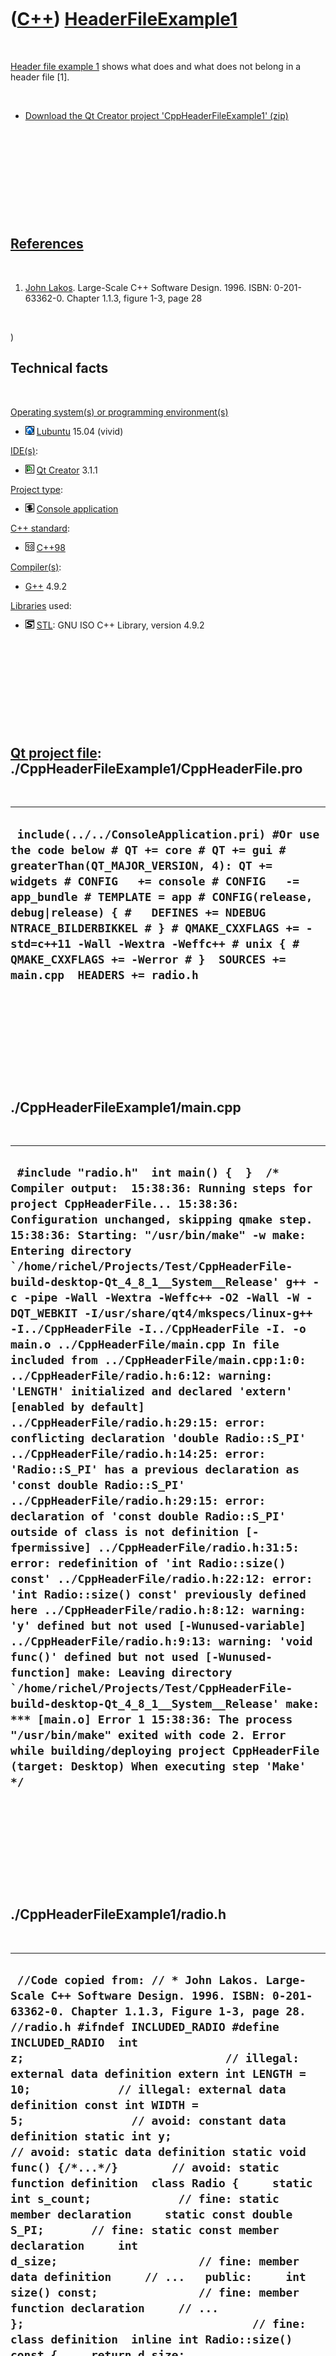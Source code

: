 



 

 

 

 

 

([C++](Cpp.htm)) [HeaderFileExample1](CppHeaderFileExample1.htm)
================================================================

 

[Header file example 1](CppHeaderFileExample1.htm) shows what does and
what does not belong in a header file \[1\].

 

-   [Download the Qt Creator project
    'CppHeaderFileExample1' (zip)](CppHeaderFileExample1.zip)

 

 

 

 

 

[References](CppReferences.htm)
-------------------------------

 

1.  [John Lakos](CppJohnLakos.htm). Large-Scale C++ Software Design.
    1996. ISBN: 0-201-63362-0. Chapter 1.1.3, figure 1-3, page 28

 

)

Technical facts
---------------

 

[Operating system(s) or programming environment(s)](CppOs.htm)

-   ![Lubuntu](PicLubuntu.png) [Lubuntu](CppLubuntu.htm) 15.04 (vivid)

[IDE(s)](CppIde.htm):

-   ![Qt Creator](PicQtCreator.png) [Qt Creator](CppQtCreator.htm) 3.1.1

[Project type](CppQtProjectType.htm):

-   ![console](PicConsole.png) [Console
    application](CppConsoleApplication.htm)

[C++ standard](CppStandard.htm):

-   ![C++98](PicCpp98.png) [C++98](Cpp98.htm)

[Compiler(s)](CppCompiler.htm):

-   [G++](CppGpp.htm) 4.9.2

[Libraries](CppLibrary.htm) used:

-   ![STL](PicStl.png) [STL](CppStl.htm): GNU ISO C++ Library, version
    4.9.2

 

 

 

 

 

[Qt project file](CppQtProjectFile.htm): ./CppHeaderFileExample1/CppHeaderFile.pro
----------------------------------------------------------------------------------

 

  ---------------------------------------------------------------------------------------------------------------------------------------------------------------------------------------------------------------------------------------------------------------------------------------------------------------------------------------------------------------------------------------------------------------------------------------
  ` include(../../ConsoleApplication.pri) #Or use the code below # QT += core # QT += gui # greaterThan(QT_MAJOR_VERSION, 4): QT += widgets # CONFIG   += console # CONFIG   -= app_bundle # TEMPLATE = app # CONFIG(release, debug|release) { #   DEFINES += NDEBUG NTRACE_BILDERBIKKEL # } # QMAKE_CXXFLAGS += -std=c++11 -Wall -Wextra -Weffc++ # unix { #   QMAKE_CXXFLAGS += -Werror # }  SOURCES += main.cpp  HEADERS += radio.h`
  ---------------------------------------------------------------------------------------------------------------------------------------------------------------------------------------------------------------------------------------------------------------------------------------------------------------------------------------------------------------------------------------------------------------------------------------

 

 

 

 

 

./CppHeaderFileExample1/main.cpp
--------------------------------

 

  -------------------------------------------------------------------------------------------------------------------------------------------------------------------------------------------------------------------------------------------------------------------------------------------------------------------------------------------------------------------------------------------------------------------------------------------------------------------------------------------------------------------------------------------------------------------------------------------------------------------------------------------------------------------------------------------------------------------------------------------------------------------------------------------------------------------------------------------------------------------------------------------------------------------------------------------------------------------------------------------------------------------------------------------------------------------------------------------------------------------------------------------------------------------------------------------------------------------------------------------------------------------------------------------------------------------------------------------------------------------------------------------------------------------------------------------------------------------------------------------------------------------------------------------------------------------------------------------------------------------------------------------------------------------------------------
  ``  #include "radio.h"  int main() {  }  /* Compiler output:  15:38:36: Running steps for project CppHeaderFile... 15:38:36: Configuration unchanged, skipping qmake step. 15:38:36: Starting: "/usr/bin/make" -w make: Entering directory `/home/richel/Projects/Test/CppHeaderFile-build-desktop-Qt_4_8_1__System__Release' g++ -c -pipe -Wall -Wextra -Weffc++ -O2 -Wall -W -DQT_WEBKIT -I/usr/share/qt4/mkspecs/linux-g++ -I../CppHeaderFile -I../CppHeaderFile -I. -o main.o ../CppHeaderFile/main.cpp In file included from ../CppHeaderFile/main.cpp:1:0: ../CppHeaderFile/radio.h:6:12: warning: 'LENGTH' initialized and declared 'extern' [enabled by default] ../CppHeaderFile/radio.h:29:15: error: conflicting declaration 'double Radio::S_PI' ../CppHeaderFile/radio.h:14:25: error: 'Radio::S_PI' has a previous declaration as 'const double Radio::S_PI' ../CppHeaderFile/radio.h:29:15: error: declaration of 'const double Radio::S_PI' outside of class is not definition [-fpermissive] ../CppHeaderFile/radio.h:31:5: error: redefinition of 'int Radio::size() const' ../CppHeaderFile/radio.h:22:12: error: 'int Radio::size() const' previously defined here ../CppHeaderFile/radio.h:8:12: warning: 'y' defined but not used [-Wunused-variable] ../CppHeaderFile/radio.h:9:13: warning: 'void func()' defined but not used [-Wunused-function] make: Leaving directory `/home/richel/Projects/Test/CppHeaderFile-build-desktop-Qt_4_8_1__System__Release' make: *** [main.o] Error 1 15:38:36: The process "/usr/bin/make" exited with code 2. Error while building/deploying project CppHeaderFile (target: Desktop) When executing step 'Make'  */ ``
  -------------------------------------------------------------------------------------------------------------------------------------------------------------------------------------------------------------------------------------------------------------------------------------------------------------------------------------------------------------------------------------------------------------------------------------------------------------------------------------------------------------------------------------------------------------------------------------------------------------------------------------------------------------------------------------------------------------------------------------------------------------------------------------------------------------------------------------------------------------------------------------------------------------------------------------------------------------------------------------------------------------------------------------------------------------------------------------------------------------------------------------------------------------------------------------------------------------------------------------------------------------------------------------------------------------------------------------------------------------------------------------------------------------------------------------------------------------------------------------------------------------------------------------------------------------------------------------------------------------------------------------------------------------------------------------

 

 

 

 

 

./CppHeaderFileExample1/radio.h
-------------------------------

 

  -------------------------------------------------------------------------------------------------------------------------------------------------------------------------------------------------------------------------------------------------------------------------------------------------------------------------------------------------------------------------------------------------------------------------------------------------------------------------------------------------------------------------------------------------------------------------------------------------------------------------------------------------------------------------------------------------------------------------------------------------------------------------------------------------------------------------------------------------------------------------------------------------------------------------------------------------------------------------------------------------------------------------------------------------------------------------------------------------------------------------------------------------------------------------------------------------------------------------------------------------------------------------------------------------------------------------------------------------------------------------------------
  ` //Code copied from: // * John Lakos. Large-Scale C++ Software Design. 1996. ISBN: 0-201-63362-0. Chapter 1.1.3, Figure 1-3, page 28.  //radio.h #ifndef INCLUDED_RADIO #define INCLUDED_RADIO  int z;                              // illegal: external data definition extern int LENGTH = 10;             // illegal: external data definition const int WIDTH = 5;                // avoid: constant data definition static int y;                       // avoid: static data definition static void func() {/*...*/}        // avoid: static function definition  class Radio {     static int s_count;             // fine: static member declaration     static const double S_PI;       // fine: static const member declaration     int d_size;                     // fine: member data definition     // ...   public:     int size() const;               // fine: member function declaration     // ... };                                  // fine: class definition  inline int Radio::size() const {     return d_size; }                                   // fine: inline function definition  int Radio::s_count;                 // illegal: static member definition  double Radio::S_PI = 3.14159265358; // illegal: static const member definition  int Radio::size() const { /*...*/ } // illegal: member function definition  #endif // INCLUDED_RADIO`
  -------------------------------------------------------------------------------------------------------------------------------------------------------------------------------------------------------------------------------------------------------------------------------------------------------------------------------------------------------------------------------------------------------------------------------------------------------------------------------------------------------------------------------------------------------------------------------------------------------------------------------------------------------------------------------------------------------------------------------------------------------------------------------------------------------------------------------------------------------------------------------------------------------------------------------------------------------------------------------------------------------------------------------------------------------------------------------------------------------------------------------------------------------------------------------------------------------------------------------------------------------------------------------------------------------------------------------------------------------------------------------------

 

 

 

 

 





 




This page has been created by the [tool](Tools.htm)
[CodeToHtml](ToolCodeToHtml.htm)

